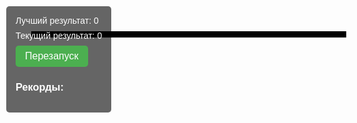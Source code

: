 
<html>
<head>
    <title>Змейка ловит мышей</title>
    <HTA:APPLICATION APPLICATIONNAME="SnakeGame" BORDER="thin" SCROLL="no" SINGLEINSTANCE="yes" />
    <style>
        body {
            margin: 0;
            overflow: hidden;
            /* Используем несколько изображений змей для фона */
            background: url('https://i.pinimg.com/560x/e0/9f/9e/e09f9e2954c25921c998589945415592.jpg') no-repeat center center;
            background-size: cover;
            font-family: sans-serif; /* Добавим шрифт для читаемости текста */
            color: white; /* Белый текст для лучшей видимости на фоне */
        }
        canvas {
            display: block;
            border: 5px solid black;
            background-color: rgba(0, 0, 0, 0.7); /* Полупрозрачный черный фон для canvas, чтобы змейка была лучше видна на фоне */
        }
        #scoreboard {
            position: absolute;
            top: 10px;
            left: 10px;
            padding: 15px;
            background-color: rgba(0, 0, 0, 0.6); /* Полупрозрачный фон для scoreboard */
            border-radius: 5px;
        }
        #scoreboard div {
            margin-bottom: 8px;
        }
        #highScores {
            margin-top: 15px;
        }
        #highScoresList {
            padding-left: 20px;
            margin-top: 5px;
        }
        #restartButton {
            padding: 8px 15px;
            background-color: #4CAF50; /* Зеленый цвет кнопки */
            color: white;
            border: none;
            border-radius: 5px;
            cursor: pointer;
            font-size: 16px;
        }
        #restartButton:hover {
            background-color: #45a049; /* Более темный зеленый при наведении */
        }
    </style>
</head>
<body>
    <div id="scoreboard">
        <div>Лучший результат: <span id="bestScore">0</span></div>
        <div>Текущий результат: <span id="score">0</span></div>
        <button id="restartButton" onclick="restartGame()">Перезапуск</button>
        <div id="highScores">
            <h3>Рекорды:</h3>
            <ol id="highScoresList">
            </ol>
        </div>
    </div>
    <canvas id="gameCanvas"></canvas>
    <script>
        const canvas = document.getElementById('gameCanvas');
        const ctx = canvas.getContext('2d');
        const scoreDisplay = document.getElementById('score');
        const bestScoreDisplay = document.getElementById('bestScore');
        const highScoresList = document.getElementById('highScoresList');

        const gridSize = 20; // Размер клетки сетки
        let snakeSize = gridSize; // Размер змейки равен размеру клетки
        let canvasSize = 400; // Размер канваса
        canvas.width = canvasSize;
        canvas.height = canvasSize;

        let snake = [{ x: 160, y: 160 }]; // Начальная позиция змейки
        let food = {};
        let dx = gridSize; // Начальное направление по X (вправо)
        let dy = 0;        // Начальное направление по Y (не двигается)
        let score = 0;
        let bestScore = localStorage.getItem('bestScore') || 0; // Получаем лучший результат из localStorage
        bestScoreDisplay.textContent = bestScore;
        let highScores = JSON.parse(localStorage.getItem('highScores') || '[]'); // Получаем рекорды из localStorage
        updateHighScoresList();

        let frameRate = 150; // Скорость игры (миллисекунды между кадрами)
        let gameStarted = false;
        let gameLoopInterval;

        // Изображение мыши
        const foodImage = new Image();
        foodImage.src = 'https://i.imgur.com/yAoEa5M.png'; // Замените на URL изображения мыши

        // Функция для генерации случайной позиции для еды
        function generateFood() {
            let newFoodPosition;
            do {
                newFoodPosition = {
                    x: Math.floor(Math.random() * (canvas.width / gridSize)) * gridSize,
                    y: Math.floor(Math.random() * (canvas.height / gridSize)) * gridSize
                };
            } while (snake.some(segment => segment.x === newFoodPosition.x && segment.y === newFoodPosition.y)); // Проверяем, не на змейке ли еда
            food = newFoodPosition;
        }

        // Функция для проверки столкновения змейки с собой
        function selfCollision(head) {
            for (let i = 1; i < snake.length; i++) {
                if (head.x === snake[i].x && head.y === snake[i].y) {
                    return true;
                }
            }
            return false;
        }

        // Функция для отрисовки змейки
        function drawSnake() {
            snake.forEach((segment, index) => {
                ctx.fillStyle = index === 0 ? 'lightgreen' : 'green'; // Голова змейки светлее
                ctx.fillRect(segment.x, segment.y, snakeSize, snakeSize);
                ctx.strokeStyle = 'darkgreen'; // Обводка для сегментов
                ctx.strokeRect(segment.x, segment.y, snakeSize, snakeSize);
            });
        }

        // Функция для отрисовки еды (мыши)
        function drawFood() {
            if (foodImage.complete) { // Убедимся, что изображение загружено
                ctx.drawImage(foodImage, food.x, food.y, snakeSize, snakeSize);
            } else {
                foodImage.onload = () => { // Если нет, загрузим и нарисуем после загрузки
                    ctx.drawImage(foodImage, food.x, food.y, snakeSize, snakeSize);
                };
            }
        }


        // Основной игровой цикл
        function gameLoop() {
            if (!gameStarted) return;

            gameLoopInterval = setTimeout(() => {
                ctx.clearRect(0, 0, canvas.width, canvas.height);

                let head = { x: snake[0].x + dx, y: snake[0].y + dy };

                // Проверка столкновений со стенами и с собой
                if (head.x < 0 || head.x >= canvas.width || head.y < 0 || head.y >= canvas.height || selfCollision(head)) {
                    gameOver();
                    return; // Выход из gameLoop после завершения игры
                }

                snake.unshift(head); // Добавляем новую голову в начало змейки

                // Проверка, съела ли змейка еду
                if (head.x === food.x && head.y === food.y) {
                    score++;
                    scoreDisplay.textContent = score;
                    generateFood(); // Генерируем новую еду
                    if (score > bestScore) {
                        bestScore = score;
                        bestScoreDisplay.textContent = bestScore;
                        localStorage.setItem('bestScore', bestScore); // Сохраняем лучший результат
                    }
                } else {
                    snake.pop(); // Убираем хвост, если еда не была съедена
                }

                drawFood();
                drawSnake();
                requestAnimationFrame(gameLoop); // Запускаем следующий кадр анимации
            }, frameRate);
        }

        function gameOver() {
            gameStarted = false;
            clearInterval(gameLoopInterval); // Очищаем setTimeout
            alert(`Игра окончена! Ваш результат: ${score}`);

            // Обновление рекордов
            highScores.push({ score: score, date: new Date().toLocaleDateString() });
            highScores.sort((a, b) => b.score - a.score); // Сортировка по убыванию
            highScores = highScores.slice(0, 5); // Оставляем только топ 5
            localStorage.setItem('highScores', JSON.stringify(highScores)); // Сохраняем рекорды
            updateHighScoresList();

            restartGame(); // Подготавливаем игру к перезапуску
        }

        function updateHighScoresList() {
            highScoresList.innerHTML = ''; // Очищаем список
            highScores.forEach(record => {
                const li = document.createElement('li');
                li.textContent = `${record.score} - ${record.date}`;
                highScoresList.appendChild(li);
            });
        }


        function restartGame() {
            gameStarted = false;
            clearInterval(gameLoopInterval); // Убедимся, что предыдущий цикл остановлен
            snake = [{ x: 160, y: 160 }]; // Возвращаем змейку в начальное положение
            dx = gridSize;
            dy = 0; // Сбрасываем направление
            score = 0;
            scoreDisplay.textContent = score;
            generateFood(); // Генерируем еду заново
            document.addEventListener('keydown', startGame); // Возвращаем слушатель для начала игры
            document.getElementById('restartButton').textContent = 'Перезапуск'; // Обновляем текст кнопки
        }

        function startGame() {
            if (!gameStarted) {
                gameStarted = true;
                document.removeEventListener('keydown', startGame); // Убираем слушатель события старта
                generateFood(); // Генерируем еду при старте игры
                gameLoop();
                document.getElementById('restartButton').textContent = 'Перезапустить'; // Меняем текст кнопки после старта
            }
        }

        // Обработка нажатий клавиш для управления змейкой
        document.addEventListener('keydown', startGame); // Запуск игры по нажатию любой клавиши (первый старт)
        document.addEventListener('keydown', changeDirection);

        function changeDirection(event) {
            if (!gameStarted) return; // Игнорируем ввод, если игра не запущена

            const keyPressed = event.keyCode;
            const LEFT = 37;
            const UP = 38;
            const RIGHT = 39;
            const DOWN = 40;

            const goingUp = dy === -gridSize;
            const goingDown = dy === gridSize;
            const goingLeft = dx === -gridSize;
            const goingRight = dx === gridSize;

            if (keyPressed === LEFT && !goingRight) {
                dx = -gridSize;
                dy = 0;
            }
            if (keyPressed === UP && !goingDown) {
                dx = 0;
                dy = -gridSize;
            }
            if (keyPressed === RIGHT && !goingLeft) {
                dx = gridSize;
                dy = 0;
            }
            if (keyPressed === DOWN && !goingUp) {
                dx = 0;
                dy = gridSize;
            }
        }

        // Генерация еды при загрузке страницы (чтобы еда была видна сразу после загрузки)
        generateFood();
        drawFood(); // Отображаем еду до начала игры
        drawSnake(); // Отображаем змейку в начальной позиции до начала игры
    </script>
</body>
</html>
